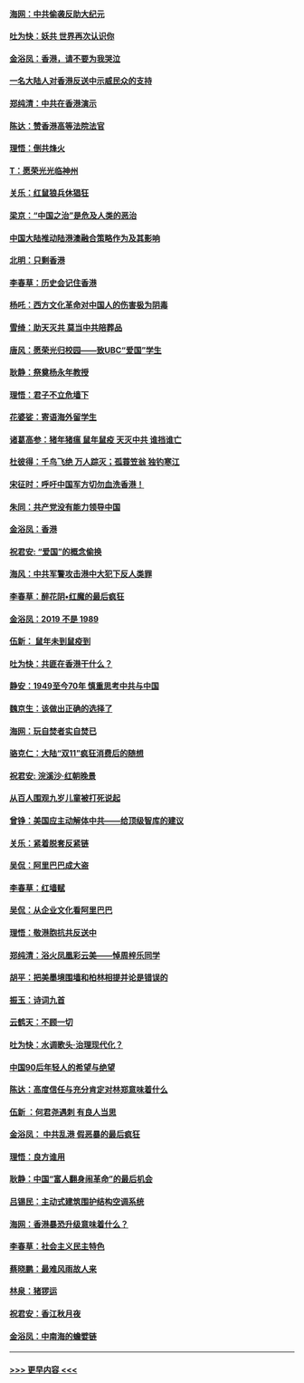 #### [海网：中共偷袭反助大纪元](../pages/nsc993/n11673515.md?t=11230555) 
#### [吐为快：妖共 世界再次认识你](../pages/nsc993/n11673506.md?t=11230555) 
#### [金浴凤：香港，请不要为我哭泣](../pages/nsc993/n11673248.md?t=11230555) 
#### [一名大陆人对香港反送中示威民众的支持](../pages/nsc993/n11672615.md?t=11230555) 
#### [郑纯清：中共在香港演示](../pages/nsc993/n11670539.md?t=11230555) 
#### [陈达：赞香港高等法院法官](../pages/nsc993/n11669542.md?t=11230555) 
#### [理悟：倒共烽火](../pages/nsc993/n11668844.md?t=11230555) 
#### [T：愿荣光光临神州](../pages/nsc993/n11668421.md?t=11230555) 
#### [关乐：红鼠狼兵休猖狂](../pages/nsc993/n11668378.md?t=11230555) 
#### [梁京：“中国之治”是危及人类的恶治](../pages/nsc993/n11668328.md?t=11230555) 
#### [中国大陆推动陆港澳融合策略作为及其影响](../pages/nsc993/n11668157.md?t=11230555) 
#### [北明：只剩香港](../pages/nsc993/n11668002.md?t=11230555) 
#### [李春草：历史会记住香港](../pages/nsc993/n11667927.md?t=11230555) 
#### [杨吒：西方文化革命对中国人的伤害极为阴毒](../pages/nsc993/n11664521.md?t=11230555) 
#### [雪绮：助天灭共 莫当中共陪葬品](../pages/nsc993/n11662650.md?t=11230555) 
#### [唐风：愿荣光归校园——致UBC“爱国”学生](../pages/nsc993/n11662194.md?t=11230555) 
#### [耿静：祭奠杨永年教授](../pages/nsc993/n11662514.md?t=11230555) 
#### [理悟：君子不立危墙下](../pages/nsc993/n11662172.md?t=11230555) 
#### [花婆娑：寄语海外留学生](../pages/nsc993/n11662121.md?t=11230555) 
#### [诸葛高参：猪年猪瘟 鼠年鼠疫 天灭中共 谁挡谁亡](../pages/nsc993/n11661980.md?t=11230555) 
#### [杜彼得：千鸟飞绝 万人踪灭；孤蓑笠翁 独钓寒江](../pages/nsc993/n11661170.md?t=11230555) 
#### [宋征时：呼吁中国军方切勿血洗香港！](../pages/nsc993/n11415318.md?t=11230555) 
#### [朱同：共产党没有能力领导中国](../pages/nsc993/n11660421.md?t=11230555) 
#### [金浴凤：香港](../pages/nsc993/n11660419.md?t=11230555) 
#### [祝君安: “爱国”的概念偷换](../pages/nsc993/n11659706.md?t=11230555) 
#### [海风：中共军警攻击港中大犯下反人类罪](../pages/nsc993/n11659632.md?t=11230555) 
#### [李春草：醉花阴•红魔的最后疯狂](../pages/nsc993/n11659287.md?t=11230555) 
#### [金浴凤：2019 不是 1989](../pages/nsc993/n11657663.md?t=11230555) 
#### [伍新： 鼠年未到鼠疫到](../pages/nsc993/n11655098.md?t=11230555) 
#### [吐为快：共匪在香港干什么？](../pages/nsc993/n11654891.md?t=11230555) 
#### [静安：1949至今70年 慎重思考中共与中国](../pages/nsc993/n11651244.md?t=11230555) 
#### [魏京生：该做出正确的选择了](../pages/nsc993/n11653084.md?t=11230555) 
#### [海网：玩自焚者实自焚已](../pages/nsc993/n11652423.md?t=11230555) 
#### [骆克仁：大陆“双11”疯狂消费后的随想](../pages/nsc993/n11652305.md?t=11230555) 
#### [祝君安: 浣溪沙·红朝晚景](../pages/nsc993/n11652258.md?t=11230555) 
#### [从百人围观九岁儿童被打死说起](../pages/nsc993/n11651030.md?t=11230555) 
#### [曾铮：美国应主动解体中共——给顶级智库的建议](../pages/nsc993/n11649888.md?t=11230555) 
#### [关乐：紧着脱套反紧链](../pages/nsc993/n11649069.md?t=11230555) 
#### [吴侃：阿里巴巴成大盗](../pages/nsc993/n11645523.md?t=11230555) 
#### [李春草：红墙赋](../pages/nsc993/n11646389.md?t=11230555) 
#### [吴侃：从企业文化看阿里巴巴](../pages/nsc993/n11645476.md?t=11230555) 
#### [理悟：敬港胞抗共反送中](../pages/nsc993/n11645466.md?t=11230555) 
#### [郑纯清：浴火凤凰彩云美——悼周梓乐同学](../pages/nsc993/n11645155.md?t=11230555) 
#### [胡平：把美墨境围墙和柏林相提并论是错误的](../pages/nsc993/n11645134.md?t=11230555) 
#### [振玉：诗词九首](../pages/nsc993/n11644081.md?t=11230555) 
#### [云鹤天：不顾一切](../pages/nsc993/n11643508.md?t=11230555) 
#### [吐为快：水调歌头·治理现代化？](../pages/nsc993/n11643485.md?t=11230555) 
#### [中国90后年轻人的希望与绝望](../pages/nsc993/n11642317.md?t=11230555) 
#### [陈达：高度信任与充分肯定对林郑意味着什么](../pages/nsc993/n11641441.md?t=11230555) 
#### [伍新 ：何君尧遇刺 有良人当思](../pages/nsc993/n11641503.md?t=11230555) 
#### [金浴凤： 中共乱港  假恶暴的最后疯狂](../pages/nsc993/n11641495.md?t=11230555) 
#### [理悟：良方谁用](../pages/nsc993/n11641463.md?t=11230555) 
#### [耿静：中国“富人翻身闹革命”的最后机会](../pages/nsc993/n11640655.md?t=11230555) 
#### [吕锡民：主动式建筑围护结构空调系统](../pages/nsc993/n11640168.md?t=11230555) 
#### [海网：香港暴恐升级意味着什么？](../pages/nsc993/n11635904.md?t=11230555) 
#### [李春草：社会主义民主特色](../pages/nsc993/n11634657.md?t=11230555) 
#### [蔡晓鹏：最难风雨故人来](../pages/nsc993/n11633145.md?t=11230555) 
#### [林泉：猪猡运](../pages/nsc993/n11631469.md?t=11230555) 
#### [祝君安：香江秋月夜](../pages/nsc993/n11631440.md?t=11230555) 
#### [金浴凤：中南海的蟾嬖链](../pages/nsc993/n11631290.md?t=11230555) 

----
#### [ >>> 更早内容 <<< ](../indexes/nsc993-earlier.md)
